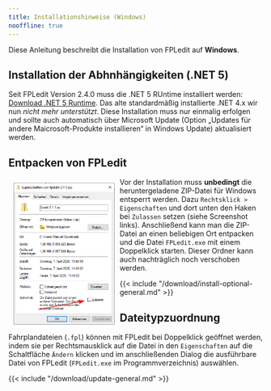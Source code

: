 ```yaml
---
title: Installationshinweise (Windows)
nooffline: true
---
```


Diese Anleitung beschreibt die Installation von FPLedit auf **Windows**.

## Installation der Abhnhängigkeiten (.NET 5)
Seit FPLedit Version 2.4.0 muss die .NET 5 RUntime installiert werden: [Download .NET 5 Runtime](https://dotnet.microsoft.com/download/dotnet/current/runtime?initial-os=windows). Das alte standardmäßig installierte .NET 4.x wir nun *nicht mehr unterstützt*. Diese Installation muss nur einmalig erfolgen und sollte auch automatisch über Microsoft Update (Option „Updates für andere Maicrosoft-Produkte installieren“ in Windows Update) aktualisiert werden.

## Entpacken von FPLedit

<img src="deblock.png" style="float:left; margin: 10px; max-width:200px;" />

Vor der Installation muss **unbedingt** die heruntergeladene ZIP-Datei für Windows entsperrt werden. Dazu `Rechtsklick > Eigenschaften` und dort unten den Haken bei `Zulassen` setzen (siehe Screenshot links). Anschließend kann man die ZIP-Datei an einen beliebigen Ort entpacken und die Datei `FPLedit.exe` mit einem Doppelklick starten. Dieser Ordner kann auch nachträglich noch verschoben werden.

{{< include "/download/install-optional-general.md" >}}

## Dateitypzuordnung

Fahrplandateien (`.fpl`) können mit FPLedit bei Doppelklick geöffnet werden, indem sie per Rechtsmausklick auf die Datei in den `Eigenschaften` auf die Schaltfläche `Ändern` klicken und im anschließenden Dialog die ausführbare Datei von FPLedit (`FPLedit.exe` im Programmverzeichnis) auswählen.

{{< include "/download/update-general.md" >}}
